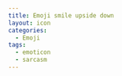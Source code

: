 ```yaml
---
title: Emoji smile upside down
layout: icon
categories:
  - Emoji
tags:
  - emoticon
  - sarcasm
---
```

